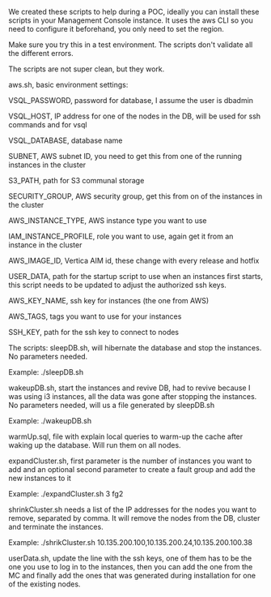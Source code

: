 We created these scripts to help during a POC, ideally you can install these scripts in your Management Console instance. It uses the aws CLI so you need to configure it beforehand, you only need to set the region.

Make sure you try this in a test environment. The scripts don't validate all the different errors.

The scripts are not super clean, but they work.

aws.sh, basic environment settings:

VSQL_PASSWORD, password for database, I assume the user is dbadmin

VSQL_HOST, IP address for one of the nodes in the DB, will be used for ssh commands and for vsql

VSQL_DATABASE, database name

SUBNET, AWS subnet ID, you need to get this from one of the running instances in the cluster

S3_PATH, path for S3 communal storage

SECURITY_GROUP, AWS security group, get this from on of the instances in the cluster

AWS_INSTANCE_TYPE, AWS instance type you want to use

IAM_INSTANCE_PROFILE, role you want to use, again get it from an instance in the cluster

AWS_IMAGE_ID, Vertica AIM id, these change with every release and hotfix

USER_DATA, path for the startup script to use when an instances first starts, this script needs to be updated to adjust the authorized ssh keys.

AWS_KEY_NAME, ssh key for instances (the one from AWS)

AWS_TAGS, tags you want to use for your instances

SSH_KEY, path for the ssh key to connect to nodes


The scripts:
sleepDB.sh, will hibernate the database and stop the instances. No parameters needed.

Example: ./sleepDB.sh


wakeupDB.sh, start the instances and revive DB, had to revive because I was using i3 instances,  all the data was gone after stopping the instances. No parameters needed, will us a file generated by sleepDB.sh

Example: ./wakeupDB.sh


warmUp.sql, file with explain local queries to warm-up the cache after waking up the database. Will run them on all nodes.

expandCluster.sh, first parameter is the number of instances you want to add and an optional second parameter to create a fault group and add the new instances to it

Example: ./expandCluster.sh 3 fg2


shrinkCluster.sh needs a list of the IP addresses for the nodes you want to remove, separated by comma. It will remove the nodes from the DB, cluster and terminate the instances.

Example: ./shrikCluster.sh 10.135.200.100,10.135.200.24,10.135.200.100.38


userData.sh, update the line with the ssh keys, one of them has to be the one you use to log in to the instances, then you can add the one from the MC and finally add the ones that was generated during installation for one of the existing nodes.

